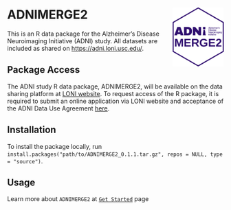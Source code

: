 
<!-- README.md is generated from README.Rmd. Please edit that file -->

<!-- R package versioning: first two digits are for code; last digit is data release number  -->

# ADNIMERGE2 <a href="https://adni.loni.usc.edu/"><img src="man/figures/logo.png" align="right" height="138" /></a>

This is an R data package for the Alzheimer’s Disease Neuroimaging
Initiative (ADNI) study. All datasets are included as shared on
<https://adni.loni.usc.edu/>.

## Package Access

The ADNI study R data package, ADNIMERGE2, will be available on the data
sharing platform at [LONI website](https://adni.loni.usc.edu/). To
request access of the R package, it is required to submit an online
application via LONI website and acceptance of the ADNI Data Use
Agreement
[here](https://adni.loni.usc.edu/wp-content/uploads/how_to_apply/ADNI_Data_Use_Agreement.pdf).

## Installation

To install the package locally, run
`install.packages("path/to/ADNIMERGE2_0.1.1.tar.gz", repos = NULL, type = "source")`.

## Usage

Learn more about `ADNIMERGE2` at
[`Get Started`](./articles/ADNIMERGE2.html) page
